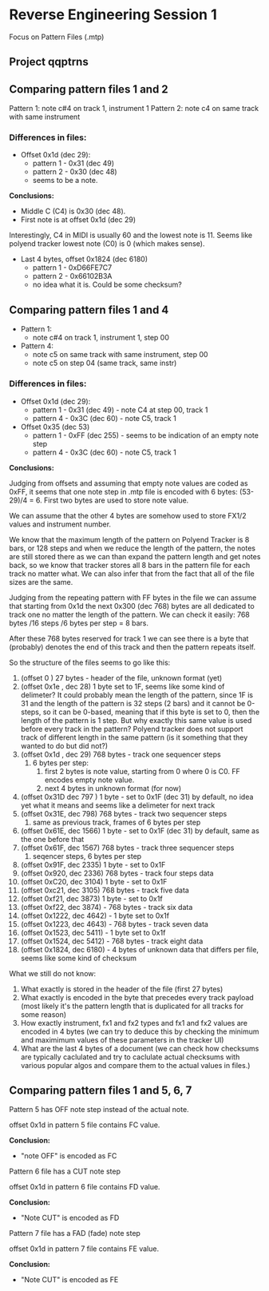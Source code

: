 # Reverse Engineering Session 1

Focus on Pattern Files (.mtp)

## Project qqptrns

## Comparing pattern files 1 and 2

Pattern 1: note c#4 on track 1, instrument 1
Pattern 2: note c4 on same track with same instrument

### Differences in files:

- Offset 0x1d (dec 29):
  - pattern 1 - 0x31  (dec 49)
  - pattern 2 -  0x30  (dec 48)
  - seems to be a note. 

**Conclusions:**

- Middle C (C4) is 0x30 (dec 48).
- First note is at offset 0x1d (dec 29)

Interestingly,  C4 in MIDI is usually 60 and the lowest note is 11. Seems like polyend tracker lowest note (C0)  is 0 (which makes sense).

- Last 4 bytes, offset 0x1824 (dec 6180)
  - pattern 1 - 0xD66FE7C7
  - pattern 2 - 0x66102B3A
  - no idea what it is. Could be some checksum?

## Comparing pattern files 1 and 4

- Pattern 1: 
  - note c#4 on track 1, instrument 1, step 00
- Pattern 4: 
  - note c5 on same track with same instrument, step 00
  - note c5 on step 04 (same track, same instr)

### Differences in files:

- Offset 0x1d (dec 29):
  - pattern 1 - 0x31  (dec 49) - note C4 at step 00, track 1
  - pattern 4 -  0x3C  (dec 60) - note C5, track 1
- Offset 0x35 (dec 53)
  - pattern 1 - 0xFF (dec 255) - seems to be indication of an empty note step
  - pattern 4 - 0x3C (dec 60) - note C5, track 1

**Conclusions:**

Judging from offsets and assuming that empty note values are coded as 0xFF, it seems that one note step in .mtp file is encoded with 6 bytes: (53-29)/4 = 6. First two bytes are used to store note value. 

We can assume that the other 4 bytes are somehow used to store FX1/2 values and instrument number.

 We know that the maximum length of the pattern on Polyend Tracker is 8 bars, or 128 steps and when we reduce the length of the pattern, the notes are still stored there as we can than expand the pattern length and get notes back, so we know that tracker stores all 8 bars in the pattern file for each track no matter what. We can also infer that from the fact that all of the file sizes are the same.

Judging from the repeating pattern with FF bytes in the file we can assume that starting from 
0x1d the next 0x300 (dec 768) bytes are all dedicated to track one no matter the length of the pattern. We can check it easily: 768 bytes /16 steps /6 bytes per step = 8 bars. 

After these 768 bytes reserved for track 1 we can see there is a byte that (probably) denotes the end of this track and then the pattern repeats itself.

So the structure of the files seems to go like this:

1. (offset 0 )    27 bytes - header of the file, unknown format (yet)
2. (offset 0x1e , dec 28) 1 byte set to  1F, seems like some kind of delimeter? It could probably mean the length of the pattern, since 1F is 31 and the length of the pattern is 32 steps (2 bars) and it cannot be 0-steps, so it can be 0-based, meaning that if this byte is set to 0, then the length of the pattern is 1 step. But why exactly this same value is used before every track in the pattern? Polyend tracker does not support track of different length in the same pattern (is it something that they wanted to do but did not?) 
3. (offset 0x1d , dec 29) 768 bytes - track one sequencer steps
   1. 6 bytes per step:
      1. first 2 bytes is note value, starting from 0 where 0 is C0. FF encodes empty note value.
      2. next 4 bytes in unknown format (for now)
4. (offset 0x31D dec 797 ) 1 byte - set to 0x1F (dec 31) by default, no idea yet what it means and seems like a delimeter for next track
5. (offset 0x31E, dec 798) 768 bytes - track two sequencer steps
   1. same as previous track, frames of 6 bytes per step
6. (offset 0x61E, dec 1566) 1 byte - set to 0x1F (dec 31) by default, same as the one before that
7. (offset 0x61F, dec 1567) 768 bytes - track three sequencer steps
   1. seqencer steps, 6 bytes per step
8. (offset 0x91F, dec 2335) 1 byte - set to 0x1F
9. (offset 0x920, dec 2336) 768 bytes - track four steps data
10. (offset 0xC20, dec 3104) 1 byte - set to 0x1F
11. (offset 0xc21, dec 3105) 768 bytes - track five data
12. (offset 0xf21, dec 3873) 1 byte - set to 0x1f
13. (offset 0xf22, dec 3874) - 768 bytes - track six data
14. (offset 0x1222, dec 4642) - 1 byte set to 0x1f
15. (offset 0x1223, dec 4643) - 768 bytes - track seven data
16. (offset 0x1523, dec 5411) - 1 byte set to 0x1f
17. (offset 0x1524, dec 5412) - 768 bytes - track eight data
18. (offset 0x1824, dec 6180) - 4 bytes of unknown data that differs per file, seems like some kind of checksum

What we still do not know:

1. What exactly is stored in the header of the file (first 27 bytes)
2. What exactly is encoded in the byte that precedes every track payload (most likely it's the pattern length that is duplicated for all tracks for some reason)
3. How exactly instrument, fx1 and fx2 types and fx1 and fx2 values are encoded in 4 bytes (we can try to deduce this by checking the minimum and maximimum values of these parameters in the tracker UI)
4. What are the last 4 bytes of a document (we can check how checksums are typically caclulated and try to caclulate actual checksums with various popular algos and compare them to the actual values in files.)

## Comparing pattern files 1 and 5, 6, 7

Pattern 5 has OFF note step instead of the actual note.

offset 0x1d in pattern 5 file contains FC value.

**Conclusion:**

- "note OFF" is encoded as FC

Pattern 6 file has a CUT note step

offset 0x1d in pattern 6 file contains FD value.

**Conclusion:**

- "Note CUT" is encoded as FD
  
Pattern 7 file has a FAD (fade) note step

offset 0x1d in pattern 7 file contains FE value.

**Conclusion:**

- "Note CUT" is encoded as FE


